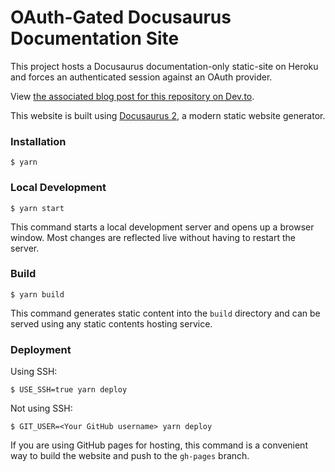 # OAuth-Gated Docusaurus Documentation Site

This project hosts a Docusaurus documentation-only static-site on Heroku and forces an
authenticated session against an OAuth provider.

View [the associated blog post for this repository on Dev.to](https://dev.to/dan_starner/easily-serve-internal-documentation-behind-oauth-authentication-322k).

This website is built using [Docusaurus 2](https://docusaurus.io/), a modern static website generator.

### Installation

```
$ yarn
```

### Local Development

```
$ yarn start
```

This command starts a local development server and opens up a browser window. Most changes are reflected live without having to restart the server.

### Build

```
$ yarn build
```

This command generates static content into the `build` directory and can be served using any static contents hosting service.

### Deployment

Using SSH:

```
$ USE_SSH=true yarn deploy
```

Not using SSH:

```
$ GIT_USER=<Your GitHub username> yarn deploy
```

If you are using GitHub pages for hosting, this command is a convenient way to build the website and push to the `gh-pages` branch.
